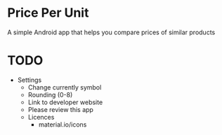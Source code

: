 # Price Per Unit
A simple Android app that helps you compare prices of similar products

# TODO
- Settings
    - Change currently symbol
    - Rounding (0-8)
    - Link to developer website
    - Please review this app
    - Licences
        - material.io/icons
